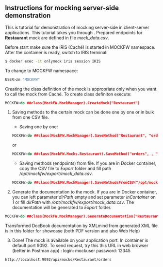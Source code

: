 ## Instructions for mocking server-side demonstration
This is tutorial for demonstration of mocking server-side in client-server applications. This tutorial takes you through . Prepared endpoints for **Restaurant** mock are defined in file *mock_data.csv*. 

Before start make sure the IRIS (Caché) is started in MOCKFW namespace. After the container is ready, switch to IRIS terminal:
```sh
$ docker exec -it onlymock iris session IRIS
```
To change to MOCKFW namespace:
```c++
USER>zn "MOCKFW"
```

Creating the class definition of the mock is appropriate only when you want to call the mock from Caché. To create class definiton execute:
```c++
MOCKFW>do ##class(MockFW.MockManager).CreateMock("Restaurant")
```


1) Saving methods to the certain mock can be done one by one or in bulk from one CSV file.
   * Saving one by one:
    ```c++
    MOCKFW>do ##class(MockFW.MockManager).SaveMethod("Restaurant", "orders", "", "{""Orders"":[{""id"":1},{""id"":2},{""id"":4},{""id"":5}]}", "GET", 200, 0, 1)
    ```
    or
    ```c++
    MOCKFW>do ##class(MockFW.Mocks.Restaurant).SaveMethod("orders", , "{""Orders"":[{""id"":1},{""id"":2},{""id"":4},{""id"":5}]}", "GET", 200)
    ```
   * Saving methods (endpoints) from file. If you are in Docker container, copy the CSV file to *Export* folder and fill path */opt/mockfw/export/mock_data.csv*.
    ```c++
    MOCKFW>do ##class(MockFW.MockManager).SaveMethodsFromCSV("/opt/mockfw/export/mock_data.csv")
    ```


2) Generate the documentation to the mock. If you are in Docker container, you can left parameter *dirPath* empty and set parameter *inContainer* on *1* or fill *dirPath* with */opt/mockfw/export/mock_data.csv*. The documentation will be generated to *Export* folder.
```c++
MOCKFW>do ##class(MockFW.MockManager).GenerateDocumentation("Restaurant", "", 1)
```
Transformed DocBook documentation by XMLmind from generated XML file is in this folder for showcase (both PDF version and also Web Help)

3) Done! The mock is available on your application port. In container is default port 9092. To send request, try this this URL in web browser (better in Postman app) :
login: mockuser
password: 12345
```
http://localhost:9092/api/mocks/Restaurant/orders
```